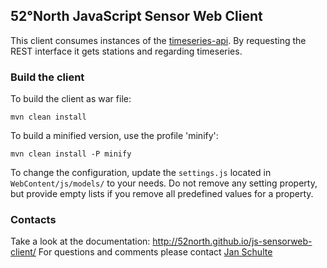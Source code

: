 ## 52°North JavaScript Sensor Web Client

This client consumes instances of the [timeseries-api](https://github.com/52north/timeseries-api). By requesting the REST interface it gets stations and regarding timeseries.

### Build the client

To build the client as war file:
```
mvn clean install
```
To build a minified version, use the profile 'minify':
```
mvn clean install -P minify
```
To change the configuration, update the ```settings.js``` located in ```WebContent/js/models/``` to your needs. Do not remove any setting property, but provide empty lists if you remove all predefined values for a property.

### Contacts

Take a look at the documentation: http://52north.github.io/js-sensorweb-client/
For questions and comments please contact [Jan Schulte](mailto:j.schulte@52north.org)

